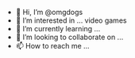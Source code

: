 - 👋 Hi, I’m @omgdogs
- 👀 I’m interested in ... video games 
- 🌱 I’m currently learning ... 
- 💞️ I’m looking to collaborate on ...
- 📫 How to reach me ... 

<!---
omgdogs/omgdogs is a ✨ special ✨ repository because its `README.md` (this file) appears on your GitHub profile.
You can click the Preview link to take a look at your changes.
--->

